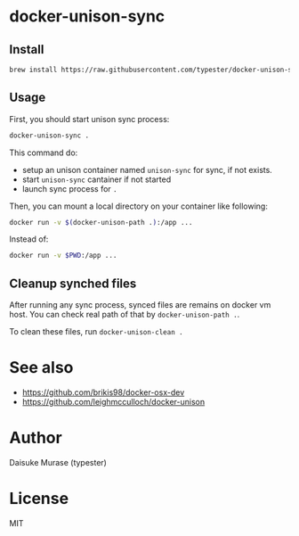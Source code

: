 # docker-unison-sync


## Install

```sh
brew install https://raw.githubusercontent.com/typester/docker-unison-sync/master/docker-unison-sync.rb
```

## Usage

First, you should start unison sync process:

```sh
docker-unison-sync .
```

This command do:

- setup an unison container named `unison-sync` for sync, if not exists.
- start `unison-sync` cantainer if not started
- launch sync process for `.`

Then, you can mount a local directory on your container like following:

```sh
docker run -v $(docker-unison-path .):/app ...
```

Instead of:

```sh
docker run -v $PWD:/app ...
```

## Cleanup synched files

After running any sync process, synced files are remains on docker vm host. You can check real path of that by `docker-unison-path .`.

To clean these files, run `docker-unison-clean .`


# See also

- https://github.com/brikis98/docker-osx-dev
- https://github.com/leighmcculloch/docker-unison

# Author

Daisuke Murase (typester)

# License

MIT
